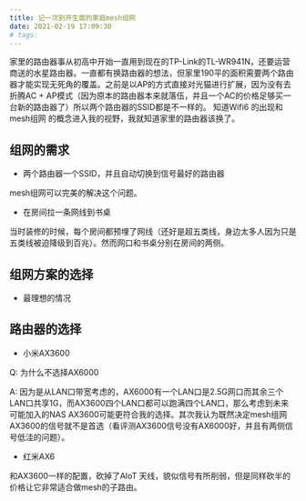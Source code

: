 ```yaml
---
title: 记一次别开生面的家庭mesh组网
date: 2021-02-19 17:09:30
# tags:
---
```


家里的路由器事从初高中开始一直用到现在的TP-Link的TL-WR941N，还要运营商送的水星路由器。一直都有换路由器的想法，但家里190平的面积需要两个路由器才能实现无死角的覆盖。之前是以AP的方式直接对光猫进行扩展，因为没有去折腾AC + AP模式（因为原本的路由器本来就落伍，并且一个AC的价格足够买一台新的路由器了）所以两个路由器的SSID都是不一样的。
知道Wifi6 的出现和mesh组网 的概念进入我的视野，我就知道家里的路由器该换了。

<!-- more -->

## 组网的需求

* 两个路由器一个SSID，并且自动切换到信号最好的路由器

mesh组网可以完美的解决这个问题。

* 在房间拉一条网线到书桌

当时装修的时候，每个房间都预埋了网线（还好是超五类线，身边太多人因为只是五类线被迫降级到百兆）。然而网口和书桌分别在房间的两侧。

## 组网方案的选择

* 最理想的情况

## 路由器的选择

* 小米AX3600

Q: 为什么不选择AX6000

A: 因为是从LAN口带宽考虑的，AX6000有一个LAN口是2.5G网口而其余三个LAN口共享1G，而AX3600四个LAN口都可以跑满四个LAN口，那么考虑到未来可能加入的NAS AX3600可能更符合我的选择。其次我认为既然决定mesh组网AX3600的信号就不是首选（看评测AX3600信号没有AX6000好，并且有两侧信号低洼的问题）。

* 红米AX6

和AX3600一样的配置，砍掉了AIoT 天线，貌似信号有所削弱，但是同样砍半的价格让它非常适合做mesh的子路由。